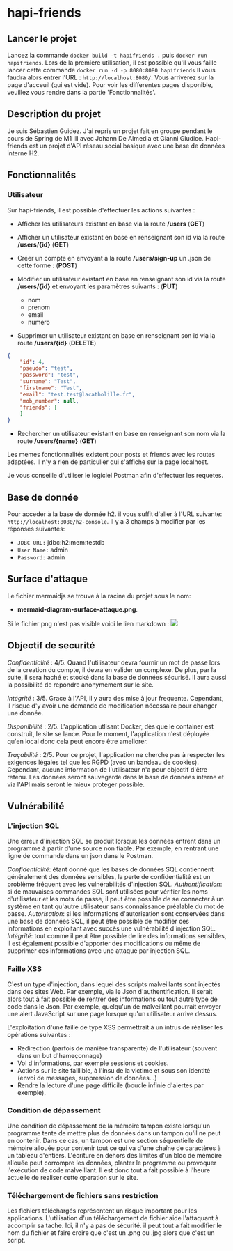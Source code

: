 # hapi-friends

## Lancer le projet 

Lancez la commande `docker build -t hapifriends .` puis `docker run hapifriends`. 
Lors de la premiere utilisation, il est possible qu'il vous faille lancer cette commande `docker run -d -p 8080:8080 hapifriends`
Il vous faudra alors entrer l'URL : `http://localhost:8080/`. Vous arriverez sur la page d'acceuil (qui est vide). Pour voir les differentes pages disponible, veuillez vous rendre dans la partie 'Fonctionnalités'.

## Description du projet

Je suis Sébastien Guidez. J'ai repris un projet fait en groupe pendant le cours de Spring de M1 III avec Johann De Almedia et Gianni Giudice. Hapi-friends est un projet d'API réseau social basique avec une base de données interne H2.


## Fonctionnalités

### Utilisateur

Sur hapi-friends, il est possible d'effectuer les actions suivantes :

- Afficher les utilisateurs existant en base via la route **/users** (**GET**)

- Afficher un utilisateur existant en base en renseignant son id via la route **/users/{id}** (**GET**)

- Créer un compte en envoyant à la route **/users/sign-up** un .json de cette forme : (**POST**)

- Modifier un utilisateur existant en base en renseignant son id via la route **/users/{id}** et envoyant les paramètres suivants : (**PUT**)

  - nom
  - prenom
  - email
  - numero

- Supprimer un utilisateur existant en base en renseignant son id via la route **/users/{id}** (**DELETE**)

```json
{
    "id": 4,
    "pseudo": "test",
    "password": "test",
    "surname": "Test",
    "firstname": "Test",
    "email": "test.test@lacatholille.fr",
    "mob_number": null,
    "friends": [
    ]
}
```

- Rechercher un utilisateur existant en base en renseignant son nom via la route **/users/{name}** (**GET**)

Les memes fonctionnalités existent pour posts et friends avec les routes adaptées. Il n'y a rien de particulier qui s'affiche sur la page localhost.

Je vous conseille d'utiliser le logiciel Postman afin d'effectuer les requetes.

## Base de donnée
Pour acceder à la base de donnée h2. il vous suffit d'aller à l'URL suivante: `http://localhost:8080/h2-console`.
Il y a 3 champs à modifier par les réponses suivantes:
- `JDBC URL:` jdbc:h2:mem:testdb
- `User Name:` admin
- `Password:` admin

## Surface d'attaque

Le fichier mermaidjs se trouve à la racine du projet sous le nom: 
- **mermaid-diagram-surface-attaque.png**.

Si le fichier png n'est pas visible voici le lien markdown :
[![](https://mermaid.ink/img/eyJjb2RlIjoiZ3JhcGggVERcbiAgQTFbT1NdIC0tPiBCeyBEb2NrZXIgfVxuICBBMltsb2NhbGlzYXRpb24gZHUgU2VydmV1cl0gLS0-IEJ7IERvY2tlciB9XG4gIEJ7RG9ja2VyfSAtLT4gQzFbV2ViXVxuICBcbiAgQzFbV2ViXSAtLT4gQzNbQXV0aGVudGlmaWNhdGlvbl1cbiAgQzNbQXV0aGVudGlmaWNhdGlvbl0gLS0-IEM0W0NvbXBsZXhpdMOpIG1vdCBkZSBwYXNzZV1cbiAgXG4gIEJ7RG9ja2VyfSAgLS0-IERbQkREXVxuICBEW0JERF0gLS0-IEQyW2hhY2hhZ2UgbW90IGRlIHBhc3NlXVxuICBEW0JERF0gLS0-IEQzW0J1ZmZlciBvdmVyZmxvdyBleHBsb2l0YXRpb25zXVxuICBEW0JERF0gLS0-IEQ0W0F0dGFxdWUgRG9TXVxuICBDMVtXZWJdIC0tPiBJW3BhZ2VdXG4gIElbcGFnZV0gLS0-IEpbaW5qZWN0aW9uIFhTU11cblx0QntEb2NrZXJ9ICAtLT4gS1tBUEldXG4gIEtbQVBJXSAtLT4gTFtpbmplY3Rpb24gU1FMXVxuICBLW0FQSV0gLS0-IEdbdXBsb2FkIGZpbGVdXG4gIEdbdXBsb2FkIGZpbGVdIC0tPiBIW2ZhaWxsZSB1cGxvYWRdIiwibWVybWFpZCI6eyJ0aGVtZSI6ImRlZmF1bHQifSwidXBkYXRlRWRpdG9yIjpmYWxzZX0)](https://mermaid-js.github.io/mermaid-live-editor/#/edit/eyJjb2RlIjoiZ3JhcGggVERcbiAgQTFbT1NdIC0tPiBCeyBEb2NrZXIgfVxuICBBMltsb2NhbGlzYXRpb24gZHUgU2VydmV1cl0gLS0-IEJ7IERvY2tlciB9XG4gIEJ7RG9ja2VyfSAtLT4gQzFbV2ViXVxuICBcbiAgQzFbV2ViXSAtLT4gQzNbQXV0aGVudGlmaWNhdGlvbl1cbiAgQzNbQXV0aGVudGlmaWNhdGlvbl0gLS0-IEM0W0NvbXBsZXhpdMOpIG1vdCBkZSBwYXNzZV1cbiAgXG4gIEJ7RG9ja2VyfSAgLS0-IERbQkREXVxuICBEW0JERF0gLS0-IEQyW2hhY2hhZ2UgbW90IGRlIHBhc3NlXVxuICBEW0JERF0gLS0-IEQzW0J1ZmZlciBvdmVyZmxvdyBleHBsb2l0YXRpb25zXVxuICBEW0JERF0gLS0-IEQ0W0F0dGFxdWUgRG9TXVxuICBDMVtXZWJdIC0tPiBJW3BhZ2VdXG4gIElbcGFnZV0gLS0-IEpbaW5qZWN0aW9uIFhTU11cblx0QntEb2NrZXJ9ICAtLT4gS1tBUEldXG4gIEtbQVBJXSAtLT4gTFtpbmplY3Rpb24gU1FMXVxuICBLW0FQSV0gLS0-IEdbdXBsb2FkIGZpbGVdXG4gIEdbdXBsb2FkIGZpbGVdIC0tPiBIW2ZhaWxsZSB1cGxvYWRdIiwibWVybWFpZCI6eyJ0aGVtZSI6ImRlZmF1bHQifSwidXBkYXRlRWRpdG9yIjpmYWxzZX0)

## Objectif de securité

*Confidentialité* : 4/5. Quand l'utilisateur devra fournir un mot de passe lors de la creation du compte, il devra en valider un complexe. De plus, par la suite, il sera haché et stocké dans la base de données sécurisé. Il aura aussi la possibilité de repondre anonymement sur le site.

*Intégrité* : 3/5. Grace à l'API, il y aura des mise à jour frequente. Cependant, il risque d'y avoir une demande de modification nécessaire pour changer une donnée.

*Disponibilité* : 2/5. L'application utlisant Docker, dès que le container est construit, le site se lance. Pour le moment, l'application n'est déployée qu'en local donc cela peut encore être ameliorer.

*Traçabilité* : 2/5. Pour ce projet, l'application ne cherche pas à respecter les exigences légales tel que les RGPD (avec un bandeau de cookies). Cependant, aucune information de l'utilisateur n'a pour objectif d'être retenu. Les données seront sauvegardé dans la base de données interne et via l'API mais seront le mieux proteger possible.

## Vulnérabilité

### L'injection SQL
Une erreur d'injection SQL se produit lorsque les données entrent dans un programme à partir d'une source non fiable. Par exemple, en rentrant une ligne de commande  dans un json dans le Postman.

*Confidentialité*: étant donné que les bases de données SQL contiennent généralement des données sensibles, la perte de confidentialité est un problème fréquent avec les vulnérabilités d'injection SQL.
*Authentification*: si de mauvaises commandes SQL sont utilisées pour vérifier les noms d'utilisateur et les mots de passe, il peut être possible de se connecter à un système en tant qu'autre utilisateur sans connaissance préalable du mot de passe.
*Autorisation*: si les informations d'autorisation sont conservées dans une base de données SQL, il peut être possible de modifier ces informations en exploitant avec succès une vulnérabilité d'injection SQL.
*Intégrité*: tout comme il peut être possible de lire des informations sensibles, il est également possible d'apporter des modifications ou même de supprimer ces informations avec une attaque par injection SQL.

### Faille XSS

C'est un type d'injection, dans lequel des scripts malveillants sont injectés dans des sites Web. Par exemple, via le Json d'authentification. Il serait alors tout à fait possible de rentrer des informations ou tout autre type de code dans le Json. Par exemple, quelqu'un de malveillant pourrait envoyer une alert JavaScript sur une page lorsque qu'un utilisateur arrive dessus.

L'exploitation d'une faille de type XSS permettrait à un intrus de réaliser les opérations suivantes :
- Redirection (parfois de manière transparente) de l'utilisateur (souvent dans un but d'hameçonnage)
- Vol d'informations, par exemple sessions et cookies.
- Actions sur le site faillible, à l'insu de la victime et sous son identité (envoi de messages, suppression de données…)
- Rendre la lecture d'une page difficile (boucle infinie d'alertes par exemple).


### Condition de dépassement 

Une condition de dépassement de la mémoire tampon existe lorsqu'un programme tente de mettre plus de données dans un tampon qu'il ne peut en contenir. Dans ce cas, un tampon est une section séquentielle de mémoire allouée pour contenir tout ce qui va d'une chaîne de caractères à un tableau d'entiers. L'écriture en dehors des limites d'un bloc de mémoire allouée peut corrompre les données, planter le programme ou provoquer l'exécution de code malveillant. Il est donc tout a fait possible à l'heure actuelle de realiser cette operation sur le site.

### Téléchargement de fichiers sans restriction

Les fichiers téléchargés représentent un risque important pour les applications. L'utilisation d'un téléchargement de fichier aide l'attaquant à accomplir sa tache. Ici, il n'y a pas de sécurité. il peut tout a fait modifier le nom du fichier et faire croire que c'est un .png ou .jpg alors que c'est un script.
